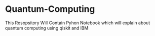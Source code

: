 # Quantum-Computing
This Resopsitory Will Contain Pyhon Notebook which will explain about quantum computing using qiskit and IBM
